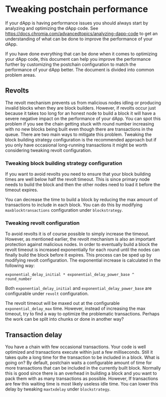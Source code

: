 # Tweaking postchain performance

If your dApp is having performance issues you should always start by analyzing and optimizing the dApp code.
See https://docs.chromia.com/advancedtopics/analyzing-dapp-code to get an understanding of what can be done to
improve the performance of your dApp.

If you have done everything that can be done when it comes to optimizing your dApp code, this document can help you
improve the performance further by customizing the postchain configuration to match the performance of your dApp
better. The document is divided into common problem areas.

## Revolts

The revolt mechanism prevents us from malicious nodes idling or producing invalid blocks when they are block builders.
However, if revolts occur just because it takes too long for an honest node to build a block it will have a severe
negative impact on the performance of your dApp. You can spot this problem if you see the chain getting stuck with round
number increasing with no new blocks being built even though there are transactions in the queue. There are two main
ways to mitigate this problem. Tweaking the block building strategy configuration is the recommended approach but if you
only have occasional long-running transactions it might be worth considering tweaking revolt configuration.

### Tweaking block building strategy configuration

If you want to avoid revolts you need to ensure that your block building times are well below half the revolt timeout.
This is since primary node needs to build the block and then the other nodes need to load it before the timeout expires.

You can decrease the time to build a block by reducing the max amount of transactions to include in each block. You
can do this by modifying `maxblocktransactions` configuration under `blockstrategy`.

### Tweaking revolt configuration

To avoid revolts it is of course possible to simply increase the timeout. However, as mentioned earlier, the revolt
mechanism is also an important protection against malicious nodes. In order to eventually build a block the
revolt timeout is increased exponentially for each round until the nodes can finally build the block before it expires.
This process can be sped up by modifying revolt configuration. The exponential increase is calculated in the following
way:

`exponential_delay_initial * exponential_delay_power_base ^ round_number`

Both `exponential_delay_initial` and `exponential_delay_power_base` are configurable under `revolt` configuration.

The revolt timeout will be maxed out at the configurable `exponential_delay_max` time. However, instead of increasing
the max timeout, try to find a way to optimize the problematic transactions. Perhaps the work can be split into chunks
or done in another way?

## Transaction delay

You have a chain with few occasional transactions. Your code is well optimized and transactions execute within just a
few milliseconds. Still it takes quite a long time for the transaction to be included in a block. What is going on? By
default, postchain waits a configurable amount of time for more transactions that can be included in the currently built
block. Normally this is good since there is an overhead in building a block and you want to pack them with as many
transactions as possible. However, If transactions are few this waiting time is most likely useless idle time. You can
lower this delay by tweaking `maxtxdelay` under `blockstrategy`.
